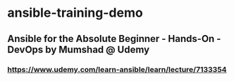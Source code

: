 # ansible-training-demo
## Ansible for the Absolute Beginner - Hands-On - DevOps by Mumshad @ Udemy
### https://www.udemy.com/learn-ansible/learn/lecture/7133354
